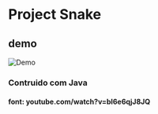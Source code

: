 # Project Snake

## demo
![Demo](./assets/snake.gif)

### Contruido com Java

#### font: youtube.com/watch?v=bI6e6qjJ8JQ